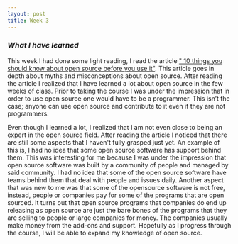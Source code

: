 ```yaml
---
layout: post
title: Week 3
---
```


### *What I have learned*

This week I had done some light reading, I read the article [" 10 things you should know about open source before you use it"](https://www.techrepublic.com/blog/10-things/10-things-you-should-know-about-open-source-before-you-use-it/). This article goes in depth about myths and misconceptions about open source. After reading the article I realized that I have learned a lot about open source in the few weeks of class. Prior to taking the course I was under the impression that in order to use open source one would have to be a programmer. This isn’t the case; anyone can use open source and contribute to it even if they are not programmers. 

Even though I learned a lot, I realized that I am not even close to being an expert in the open source field. After reading the article I noticed that there are still some aspects that I haven't fully grasped just yet. An example of this is, I had no idea that some open source software has support behind them. This was interesting for me because I was under the impression that open source software was built by a community of people and managed by said community. I had no idea that some of the open source software have teams behind them that deal with people and issues daily. Another aspect that was new to me was that some of the opensource software is not free, instead, people or companies pay for some of the programs that are open sourced. It turns out that open source programs that companies do end up releasing as open source are just the bare bones of the programs that they are selling to people or large companies for money. The companies usually make money from the add-ons and support.  Hopefully as I progress through the course, I will be able to expand my knowledge of open source. 
